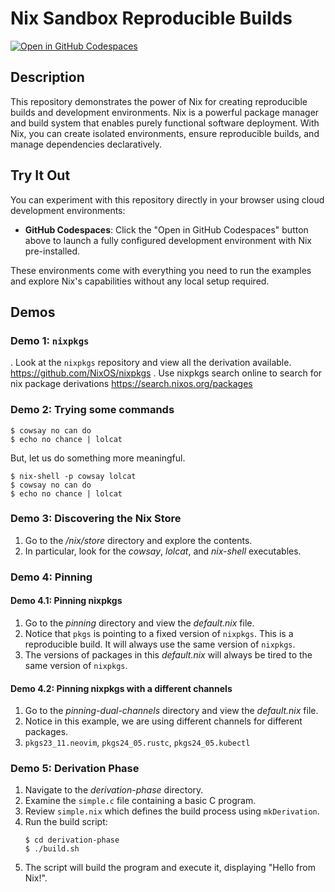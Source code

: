 # Nix Sandbox Reproducible Builds

[![Open in GitHub Codespaces](https://github.com/codespaces/badge.svg)](https://github.com/codespaces/new?repository=dhinojosa/nix-sandbox-reproducible-builds)

## Description

This repository demonstrates the power of Nix for creating reproducible builds and development environments. Nix is a
powerful package manager and build system that enables purely functional software deployment. With Nix, you can create
isolated environments, ensure reproducible builds, and manage dependencies declaratively.

## Try It Out

You can experiment with this repository directly in your browser using cloud development environments:

- **GitHub Codespaces**: Click the "Open in GitHub Codespaces" button above to launch a fully configured development
  environment with Nix pre-installed.

These environments come with everything you need to run the examples and explore Nix's capabilities without any local
setup required.

## Demos

### Demo 1: `nixpkgs`

. Look at the `nixpkgs` repository and view all the derivation available. https://github.com/NixOS/nixpkgs
. Use nixpkgs search online to search for nix package derivations https://search.nixos.org/packages

### Demo 2: Trying some commands

```shell
$ cowsay no can do
$ echo no chance | lolcat
```

But, let us do something more meaningful.

```shell
$ nix-shell -p cowsay lolcat
$ cowsay no can do
$ echo no chance | lolcat
```

### Demo 3: Discovering the Nix Store

1. Go to the _/nix/store_ directory and explore the contents.
2. In particular, look for the _cowsay_, _lolcat_, and _nix-shell_ executables.

### Demo 4: Pinning

#### Demo 4.1: Pinning nixpkgs

1. Go to the _pinning_ directory and view the _default.nix_ file.
2. Notice that `pkgs` is pointing to a fixed version of `nixpkgs`. This is a reproducible build. It will always use the same version of `nixpkgs`.
3. The versions of packages in this _default.nix_ will always be tired to the same version of `nixpkgs`.

#### Demo 4.2: Pinning nixpkgs with a different channels

1. Go to the _pinning-dual-channels_ directory and view the _default.nix_ file.
2. Notice in this example, we are using different channels for different packages. 
3. `pkgs23_11.neovim`, `pkgs24_05.rustc`, `pkgs24_05.kubectl`

### Demo 5: Derivation Phase

1. Navigate to the _derivation-phase_ directory.
2. Examine the `simple.c` file containing a basic C program.
3. Review `simple.nix` which defines the build process using `mkDerivation`.
4. Run the build script:
   ```shell
   $ cd derivation-phase
   $ ./build.sh
   ```
5. The script will build the program and execute it, displaying "Hello from Nix!".
